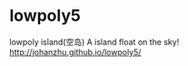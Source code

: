 # lowpoly5
lowpoly island(空岛)
A island float on the sky!</br>
 http://johanzhu.github.io/lowpoly5/

